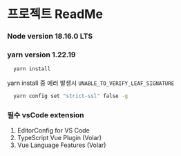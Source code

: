 # 프로젝트 ReadMe

### Node version 18.16.0 LTS
### yarn version 1.22.19

```bash
  yarn install
```


yarn install 중 에러 발생시 ``` UNABLE_TO_VERIFY_LEAF_SIGNATURE ```
```bash
  yarn config set "strict-ssl" false -g
```

### 필수 vsCode extension
1. EditorConfig for VS Code
2. TypeScript Vue Plugin (Volar)
3. Vue Language Features (Volar)

